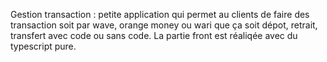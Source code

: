 Gestion transaction : petite application qui permet au clients de faire des transaction soit par wave, orange money ou wari que ça soit dépot, retrait, transfert avec code ou sans code.
La partie front est réaliqée avec du typescript pure.
